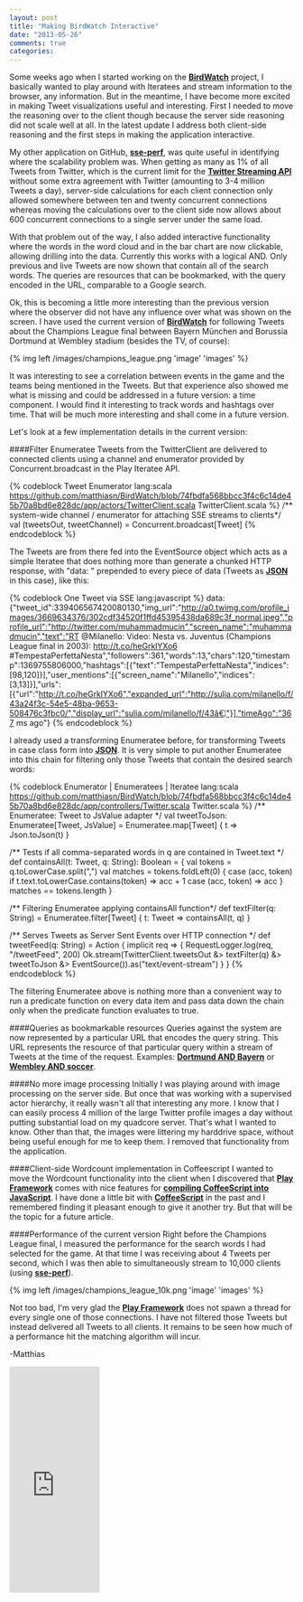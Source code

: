 ```yaml
---
layout: post
title: "Making BirdWatch Interactive"
date: "2013-05-26"
comments: true
categories: 
---
```

Some weeks ago when I started working on the **[BirdWatch](http://bit.ly/BirdWatch)** project, I basically wanted to play around with Iteratees and stream information to the browser, any information. But in the meantime, I have become more excited in making Tweet visualizations useful and interesting. First I needed to move the reasoning over to the client though because the server side reasoning did not scale well at all. In the latest update I address both client-side reasoning and the first steps in making the application interactive.

<!-- more -->

My other application on GitHub, **[sse-perf](http://bit.ly/sse-perf)**, was quite useful in identifying where the scalability problem was. When getting as many as 1% of all Tweets from Twitter, which is the current limit for the **[Twitter Streaming API](https://dev.twitter.com/docs/streaming-apis)** without some extra agreement with Twitter (amounting to 3-4 million Tweets a day), server-side calculations for each client connection only allowed somewhere between ten and twenty concurrent connections whereas moving the calculations over to the client side now allows about 600 concurrent connections to a single server under the same load.

With that problem out of the way, I also added interactive functionality where the words in the word cloud and in the bar chart are now clickable, allowing drilling into the data. Currently this works with a logical AND. Only previous and live Tweets are now shown that contain all of the search words. The queries are resources that can be bookmarked, with the query encoded in the URL, comparable to a Google search.

Ok, this is becoming a little more interesting than the previous version where the observer did not have any influence over what was shown on the screen. I have used the current version of **[BirdWatch](http://bit.ly/BirdWatch)** for following Tweets about the Champions League final between Bayern München and Borussia Dortmund at Wembley stadium (besides the TV, of course): 

{% img left /images/champions_league.png 'image' 'images' %}

It was interesting to see a correlation between events in the game and the teams being mentioned in the Tweets. But that experience also showed me what is missing and could be addressed in a future version: a time component. I would find it interesting to track words and hashtags over time. That will be much more interesting and shall come in a future version.

Let's look at a few implementation details in the current version:

####Filter Enumeratee
Tweets from the TwitterClient are delivered to connected clients using a channel and enumerator provided by Concurrent.broadcast in the Play Iteratee API.

{% codeblock Tweet Enumerator lang:scala https://github.com/matthiasn/BirdWatch/blob/74fbdfa568bbcc3f4c6c14de45b70a8bd6e828dc/app/actors/TwitterClient.scala TwitterClient.scala %}
  /** system-wide channel / enumerator for attaching SSE streams to clients*/
  val (tweetsOut, tweetChannel) = Concurrent.broadcast[Tweet]
{% endcodeblock %}

The Tweets are from there fed into the EventSource object which acts as a simple Iteratee that does nothing more than generate a chunked HTTP response, with "data: " prepended to every piece of data (Tweets as **[JSON](http://tools.ietf.org/html/rfc4627)** in this case), like this:

{% codeblock One Tweet via SSE lang:javascript %}
data: {"tweet_id":339406567420080130,"img_url":"http://a0.twimg.com/profile_images/3669634376/302cdf34520f1ffd45395438da689c3f_normal.jpeg","profile_url":"http://twitter.com/muhammadmucin","screen_name":"muhammadmucin","text":"RT @Milanello: Video: Nesta vs. Juventus (Champions League final in 2003): http://t.co/heGrklYXo6 #TempestaPerfettaNesta","followers":361,"words":13,"chars":120,"timestamp":1369755806000,"hashtags":[{"text":"TempestaPerfettaNesta","indices":[98,120]}],"user_mentions":[{"screen_name":"Milanello","indices":[3,13]}],"urls":[{"url":"http://t.co/heGrklYXo6","expanded_url":"http://sulia.com/milanello/f/43a24f3c-54e5-48ba-9653-508476c3fbc0/","display_url":"sulia.com/milanello/f/43â€¦"}],"timeAgo":"367 ms ago"}
{% endcodeblock %}

I already used a transforming Enumeratee before, for transforming Tweets in case class form into **[JSON](http://tools.ietf.org/html/rfc4627)**. It is very simple to put another Enumeratee into this chain for filtering only those Tweets that contain the desired search words:

{% codeblock Enumerator | Enumeratees | Iteratee lang:scala https://github.com/matthiasn/BirdWatch/blob/74fbdfa568bbcc3f4c6c14de45b70a8bd6e828dc/app/controllers/Twitter.scala Twitter.scala %}
  /** Enumeratee: Tweet to JsValue adapter */
  val tweetToJson: Enumeratee[Tweet, JsValue] = Enumeratee.map[Tweet] { 
    t => Json.toJson(t) 
  }
  
  /** Tests if all comma-separated words in q are contained in Tweet.text  */
  def containsAll(t: Tweet, q: String): Boolean = {
    val tokens = q.toLowerCase.split(",")
    val matches = tokens.foldLeft(0) {
      case (acc, token) if t.text.toLowerCase.contains(token) =>  acc + 1
      case (acc, token) => acc
    }
    matches == tokens.length 
  }

  /** Filtering Enumeratee applying containsAll function*/
  def textFilter(q: String) = Enumeratee.filter[Tweet] { 
    t: Tweet => containsAll(t, q) 
  }

  /** Serves Tweets as Server Sent Events over HTTP connection */
  def tweetFeed(q: String) = Action {
    implicit req => {
      RequestLogger.log(req, "/tweetFeed", 200)
      Ok.stream(TwitterClient.tweetsOut 
        &> textFilter(q) 
        &> tweetToJson 
        &> EventSource()).as("text/event-stream")
    }
  }
{% endcodeblock %}

The filtering Enumeratee above is nothing more than a convenient way to run a predicate function on every data item and pass data down the chain only when the predicate function evaluates to true.

####Queries as bookmarkable resources
Queries against the system are now represented by a particular URL that encodes the query string. This URL represents the resource of that particular query within a stream of Tweets at the time of the request. Examples: **[Dortmund AND Bayern](http://bit.ly/bw_dortmund_bayern)** or **[Wembley AND soccer](http://bit.ly/wembley_soccer)**.

####No more image processing
Initially I was playing around with image processing on the server side. But once that was working with a supervised actor hierarchy, it really wasn't all that interesting any more. I know that I can easily process 4 million of the large Twitter profile images a day without putting substantial load on my quadcore server. That's what I wanted to know. Other than that, the images were littering my harddrive space, without being useful enough for me to keep them. I removed that functionality from the application. 

####Client-side Wordcount implementation in Coffeescript 
I wanted to move the Wordcount functionality into the client when I discovered that **[Play Framework](http://www.playframework.com)** comes with nice features for **[compiling CoffeeScript into JavaScript](http://www.playframework.com/documentation/2.1.1/AssetsCoffeeScript)**. I have done a little bit with **[CoffeeScript](http://coffeescript.org)** in the past and I remembered finding it pleasant enough to give it another try. But that will be the topic for a future article.

####Performance of the current version
Right before the Champions League final, I measured the performance for the search words I had selected for the game. At that time I was receiving about 4 Tweets per second, which I was then able to simultaneously stream to 10,000 clients (using **[sse-perf](http://bit.ly/sse-perf)**). 

{% img left /images/champions_league_10k.png 'image' 'images' %}

Not too bad, I'm very glad the **[Play Framework](http://www.playframework.com)** does not spawn a thread for every single one of those connections. I have not filtered those Tweets but instead delivered all Tweets to all clients. It remains to be seen how much of a performance hit the matching algorithm will incur.

-Matthias

<iframe width="160" height="400" src="https://leanpub.com/building-a-system-in-clojure/embed" frameborder="0" allowtransparency="true"></iframe>